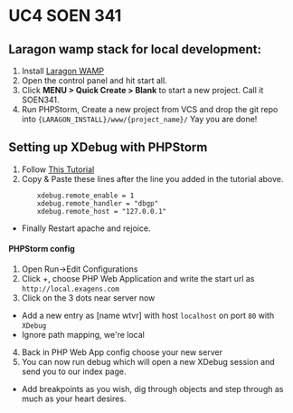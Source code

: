# UC4 SOEN 341

## Laragon wamp stack for local development:

1. Install [Laragon WAMP](https://sourceforge.net/projects/laragon/files/releases/3.2/laragon-wamp.exe/download)
2. Open the control panel and hit start all.
3. Click **MENU > Quick Create > Blank** to start a new project. Call it SOEN341. 
4. Run PHPStorm, Create a new project from VCS and drop the git repo into `{LARAGON_INSTALL}/www/{project_name}/`
Yay you are done!

## Setting up XDebug with PHPStorm
1. Follow [This Tutorial](https://forum.laragon.org/topic/264/tutorial-how-to-add-xdebug-to-laragon)
5. Copy & Paste these lines after the line you added in the tutorial above.
```
       xdebug.remote_enable = 1
       xdebug.remote_handler = "dbgp"
       xdebug.remote_host = "127.0.0.1"
```
- Finally Restart apache and rejoice.

#### PHPStorm config
1. Open Run->Edit Configurations
2. Click +, choose PHP Web Application and write the start url as ```http://local.exagens.com```
3. Click on the 3 dots near server now
 - Add a new entry as [name wtvr] with host ```localhost``` on port ```80``` with ```XDebug```
  - Ignore path mapping, we're local
4. Back in PHP Web App config choose your new server
5. You can now run debug which will open a new XDebug session and send you to our index page.
 - Add breakpoints as you wish, dig through objects and step through as much as your heart desires.
